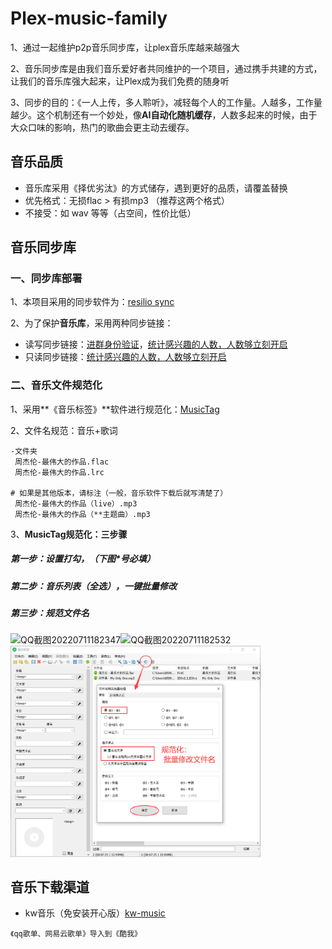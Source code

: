 # Plex-music-family

1、通过一起维护p2p音乐同步库，让plex音乐库越来越强大

2、音乐同步库是由我们音乐爱好者共同维护的一个项目，通过携手共建的方式，让我们的音乐库强大起来，让Plex成为我们免费的随身听

3、同步的目的：《一人上传，多人聆听》，减轻每个人的工作量。人越多，工作量越少。这个机制还有一个妙处，像**AI自动化随机缓存**，人数多起来的时候，由于大众口味的影响，热门的歌曲会更主动去缓存。

## 音乐品质

- 音乐库采用《择优劣汰》的方式储存，遇到更好的品质，请覆盖替换
- 优先格式：无损flac > 有损mp3 （推荐这两个格式）
- 不接受：如 wav 等等（占空间，性价比低）

## 音乐同步库

### 一、同步库部署

1、本项目采用的同步软件为：[resilio sync](https://www.resilio.com/)

2、为了保护**音乐库**，采用两种同步链接：

- 读写同步链接：<u>进群身份验证</u>，<u>统计感兴趣的人数，人数够立刻开启</u>
- 只读同步链接：<u>统计感兴趣的人数，人数够立刻开启</u>

### 二、音乐文件规范化

1、采用**《音乐标签》**软件进行规范化：[MusicTag](https://github.com/Howardnm/Plex-music-family/releases/tag/basics)

2、文件名规范：音乐+歌词

```
-文件夹
 周杰伦-最伟大的作品.flac
 周杰伦-最伟大的作品.lrc
 
# 如果是其他版本，请标注（一般，音乐软件下载后就写清楚了）
 周杰伦-最伟大的作品（live）.mp3
 周杰伦-最伟大的作品（**主题曲）.mp3
```

3、**MusicTag规范化：三步骤**

##### 第一步：设置打勾，（下图*号**必填**）

##### 第二步：音乐列表（全选），一键批量修改

##### 第三步：规范文件名

<img src="https://user-images.githubusercontent.com/55622355/178245221-ae44c705-b7e4-4d87-8922-be0198d68cab.png" alt="QQ截图20220711182347" style="width:400px;" /><img src="https://user-images.githubusercontent.com/55622355/178245246-73c62f7b-56a6-43a4-b87a-26fcf2a8d8bb.png" alt="QQ截图20220711182532" style="width:400px;" /><img src="https://raw.githubusercontent.com/Howardnm/PicGo-image/main/img/image-20220711182137692.png" alt="image-20220711182137692" style="width:400px;" />


## 音乐下载渠道

- kw音乐（免安装开心版）[kw-music](https://github.com/Howardnm/Plex-music-family/releases/tag/basics)

```
《qq歌单、网易云歌单》导入到《酷我》

```
